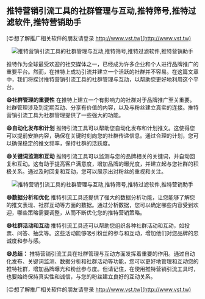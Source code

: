 ## **推特营销引流工具的社群管理与互动,推特筛号,推特过滤软件,推特营销助手**

[😍想了解推广相关软件的朋友请登录 http://www.vst.tw](http://www.vst.tw)

 <center><img src="https://vst.tw/MP4/tuiguang/png/8.png" alt="推特营销引流工具的社群管理与互动,推特筛号,推特过滤软件,推特营销助手"></center>

推特作为全球最受欢迎的社交媒体之一，已经成为许多企业和个人进行品牌推广的重要平台。然而，在推特上成功引流并建立一个活跃的社群并不容易。在这篇文章中，我们将探讨推特营销引流工具的社群管理与互动，以帮助您更好地利用这个平台。

**😄社群管理的重要性**
在推特上建立一个有影响力的社群对于品牌推广至关重要。社群管理涉及到定期互动、分享有价值的内容，以及与粉丝建立真实的连接。推特营销引流工具为社群管理提供了一些强大的功能。

**😄自动化发布和计划**
推特引流工具可以帮助您自动化发布和计划推文。这使得您可以提前安排内容，确保在关键时刻向您的社群传递信息。通过合理的计划，您可以确保稳定的推文频率，保持社群的活跃度。

**😄关键词监测和互动**
推特引流工具可以监测与您的品牌相关的关键词，并自动回复和互动。这有助于提高客户满意度，增加品牌的曝光度，并建立起与您社群的积极关系。通过及时回复和互动，您可以展示出对粉丝的重视和关注。

 <center><img src="https://vst.tw/MP4/tuiguang/png/1.png" alt="推特营销引流工具的社群管理与互动,推特筛号,推特过滤软件,推特营销助手"></center>

**😄数据分析和优化**
推特引流工具还提供了强大的数据分析功能，让您能够了解您的推文表现、社群互动等方面的数据。通过分析数据，您可以确定哪些内容受到欢迎，哪些策略需要调整，从而不断优化您的推特营销策略。

**😄社群活动和互动**
推特引流工具还可以帮助您组织各种社群活动和互动，如投票、问答、抽奖等。这些活动能够吸引粉丝的参与和互动，增加他们对您品牌的忠诚度和参与感。

**😄总结：**
推特营销引流工具在社群管理与互动方面发挥着重要的作用。通过自动化发布、关键词监测、数据分析和社群活动等功能，您可以更好地管理和互动您的推特社群，增加品牌曝光和粉丝参与度。但请记住，在使用推特营销引流工具时，也要始终保持真实性和诚信，与您的粉丝建立良好的互动关系。

[😍想了解推广相关软件的朋友请登录 http://www.vst.tw](http://www.vst.tw)



